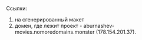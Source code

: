 Ссылки:
1) на сгенерированный макет 
2) домен, где лежит проект - aburnashev-movies.nomoredomains.monster (178.154.201.37).

